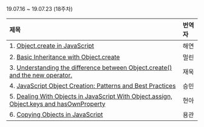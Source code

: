 19.07.16 ~ 19.07.23 (18주차)

|   제목   | 번역자  |
| :-------- | :------ |
| 1. [Object.create in JavaScript](https://hackernoon.com/object-create-in-javascript-fa8674df6ed2) | 해연 |
| 2. [Basic Inheritance with Object.create](http://adripofjavascript.com/blog/drips/basic-inheritance-with-object-create.html) | 멀린 |
| 3. [Understanding the difference between Object.create() and the new operator.](https://medium.com/@jonathanvox01/understanding-the-difference-between-object-create-and-the-new-operator-b2a2f4749358) | 재욱 |
| 4. [JavaScript Object Creation: Patterns and Best Practices](https://www.sitepoint.com/javascript-object-creation-patterns-best-practises/) | 승민 |
| 5. [Dealing With Objects in JavaScript With Object.assign, Object.keys and hasOwnProperty](https://alligator.io/js/dealing-with-objects/) | 현아 |
| 6. [Copying Objects in JavaScript](https://scotch.io/bar-talk/copying-objects-in-javascript) | 용관 |